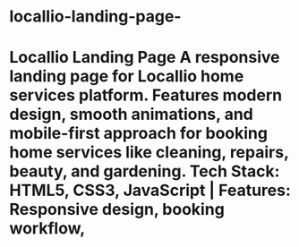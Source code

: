 # locallio-landing-page-
 # Locallio Landing Page  A responsive landing page for Locallio home services platform. Features modern design, smooth animations, and mobile-first approach for booking home services like cleaning, repairs, beauty, and gardening.  **Tech Stack**: HTML5, CSS3, JavaScript | **Features**: Responsive design, booking workflow,
